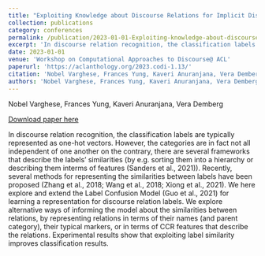 ```yaml
---
title: "Exploiting Knowledge about Discourse Relations for Implicit Discourse Relation Classification"
collection: publications
category: conferences
permalink: /publication/2023-01-01-Exploiting-knowledge-about-discourse-relation
excerpt: 'In discourse relation recognition, the classification labels are typically represented as one-hot vectors. However, the categories are in fact not all independent of one another on the contrary, there are several frameworks that describe the labels’ similarities (by e.g. sorting them into a hierarchy or describing them interms of features (Sanders et al., 2021)). Recently, several methods for representing the similarities between labels have been proposed (Zhang et al., 2018; Wang et al., 2018; Xiong et al., 2021). We here explore and extend the Label Confusion Model (Guo et al., 2021) for learning a representation for discourse relation labels. We explore alternative ways of informing the model about the similarities between relations, by representing relations in terms of their names (and parent category), their typical markers, or in terms of CCR features that describe the relations. Experimental results show that exploiting label similarity improves classification results.'
date: 2023-01-01
venue: 'Workshop on Computational Approaches to Discourse@ ACL'
paperurl: 'https://aclanthology.org/2023.codi-1.13/'
citation: 'Nobel Varghese, Frances Yung, Kaveri Anuranjana, Vera Demberg (Workshop on Computational Approaches to Discourse@ ACL 2023)'
authors: 'Nobel Varghese, Frances Yung, Kaveri Anuranjana, Vera Demberg'
---
```

Nobel Varghese, Frances Yung, Kaveri Anuranjana, Vera Demberg

<a href='https://aclanthology.org/2023.codi-1.13/'>Download paper here</a>

In discourse relation recognition, the classification labels are typically represented as one-hot vectors. However, the categories are in fact not all independent of one another on the contrary, there are several frameworks that describe the labels’ similarities (by e.g. sorting them into a hierarchy or describing them interms of features (Sanders et al., 2021)). Recently, several methods for representing the similarities between labels have been proposed (Zhang et al., 2018; Wang et al., 2018; Xiong et al., 2021). We here explore and extend the Label Confusion Model (Guo et al., 2021) for learning a representation for discourse relation labels. We explore alternative ways of informing the model about the similarities between relations, by representing relations in terms of their names (and parent category), their typical markers, or in terms of CCR features that describe the relations. Experimental results show that exploiting label similarity improves classification results.
